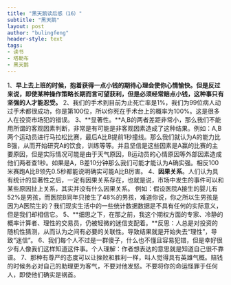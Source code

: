 ```yaml
---
title: "黑天鹅读后感（16）"
subtitle: "黑天鹅"
layout: post
author: "bulingfeng"
header-style: text
tags:
- 读书
- 塔勒布
- 黑天鹅
---
```


1、**早上去上班的时候，抱着获得一点小钱的期待心理会使你心情愉快。但是反过来说，即使某种操作策略长期而言可望获利，但是必须经常赔点小钱，这种事只有坚强的人才能忍受。**
2、我们的手术到目前为止死亡率是1%，我们为99位病人动过手术都很成功，你是第100位，所以你死在手术台上的概率为100%。这是很多人在投资市场犯的错误。
3、**显著性。**A,B的两者差距非常小，那么我们不能用所谓的客观因素判断，非常是有可能是非客观因素造成了这种结果。例如：A,B两个运动员进行马拉松比赛，最后A比B提前1秒撞线。那么我们就认为A的能力比B强，从而开始研究A的饮食，训练等等。并且坚信是这些因素是A赢的比赛的主要原因，但是实际情况可能是由于天气原因，B运动员的心情原因等外部因素造成他们两者查1秒。如果是A，B差10分钟那么我们可能才能认为A确实强。相反100米赛跑A比B领先0.5秒都能说明确实可能A比B厉害。
4、**因果关系**。人们认为具有统计的显著性之后，一定有因果关系存在，也就是说，市场中发生的事件可以和某些原因扯上关系，其实并没有什么因果关系。
例如：假设医院A接生的婴儿有52%是男孩，而医院B同年只接生了48%的男孩，难道你说，你之所以生男孩是因为A医院生的？我们现实生活中的一些统计数据数据是不具有任何的实际意义，但是我们却相信它。
5、**细思之下，在那之前，我这个期权方面的专家、冷静的概率计算者、理性的交易员，仍被轻微的迷信支配着。**反思：人总是对投资的随机性猜测，从而认为之间有必要的关联性。导致结果就是开始失去“理性”，导致“迷信”。
6、我们每个人不过是一群傻子，什么也不懂且容易犯错，但是幸好很少有人像我们这样知道这件事。个人理解：作者想表达的意思就是知道自己很不靠谱。
7、那种有尊严的态度可以让挫败和胜利一样，叫人觉得具有英雄气概。赔钱的时候务必对自己的助理更为客气，不要对他发怒。不要将你的命运怪罪于任何人，即使他们确实是祸首。